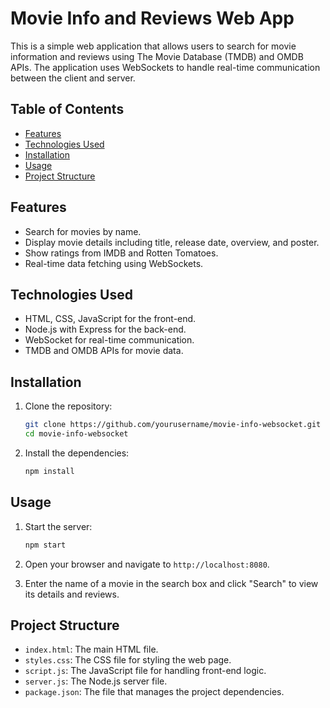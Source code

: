# Movie Info and Reviews Web App

This is a simple web application that allows users to search for movie information and reviews using The Movie Database (TMDB) and OMDB APIs. The application uses WebSockets to handle real-time communication between the client and server.

## Table of Contents

- [Features](#features)
- [Technologies Used](#technologies-used)
- [Installation](#installation)
- [Usage](#usage)
- [Project Structure](#project-structure)

## Features

- Search for movies by name.
- Display movie details including title, release date, overview, and poster.
- Show ratings from IMDB and Rotten Tomatoes.
- Real-time data fetching using WebSockets.

## Technologies Used

- HTML, CSS, JavaScript for the front-end.
- Node.js with Express for the back-end.
- WebSocket for real-time communication.
- TMDB and OMDB APIs for movie data.

## Installation

1. Clone the repository:

    ```bash
    git clone https://github.com/yourusername/movie-info-websocket.git
    cd movie-info-websocket
    ```

2. Install the dependencies:

    ```bash
    npm install
    ```

## Usage

1. Start the server:

    ```bash
    npm start
    ```

2. Open your browser and navigate to `http://localhost:8080`.

3. Enter the name of a movie in the search box and click "Search" to view its details and reviews.

## Project Structure

- `index.html`: The main HTML file.
- `styles.css`: The CSS file for styling the web page.
- `script.js`: The JavaScript file for handling front-end logic.
- `server.js`: The Node.js server file.
- `package.json`: The file that manages the project dependencies.
